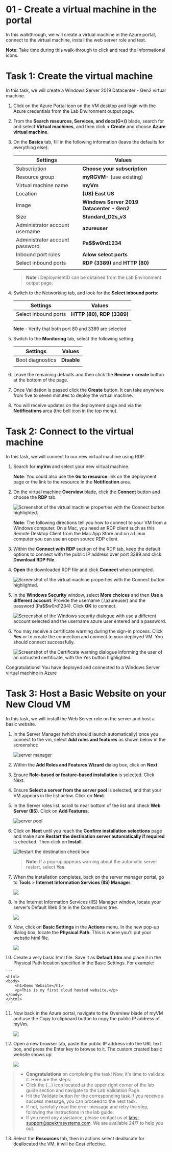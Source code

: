 # 01 - Create a virtual machine in the portal

In this walkthrough, we will create a virtual machine in the Azure portal, connect to the virtual machine, install the web server role and test. 

**Note**: Take time during this walk-through to click and read the Informational icons. 

# Task 1: Create the virtual machine

In this task, we will create a Windows Server 2019 Datacenter - Gen2 virtual machine. 

1. Click on the Azure Portal icon on the VM desktop and login with the Azure credentials from the Lab Environment output page.

2. From the **Search resources, Services, and docs(G+/)** blade, search for and select **Virtual machines**, and then click **+ Create** and choose **Azure virtual machine**.

3. On the **Basics** tab, fill in the following information (leave the defaults for everything else):

    | Settings | Values |
    |  -- | -- |
    | Subscription | **Choose your subscription**|
    | Resource group | **myRGVM-<inject key="DeploymentID" enableCopy="false"/>** (use existing) |
    | Virtual machine name | **myVm** |
    | Location | **(US) East US**|
    | Image | **Windows Server 2019 Datacenter - Gen2**|
    | Size | **Standard_D2s_v3**|
    | Administrator account username | **azureuser** |
    | Administrator account password | **Pa$$w0rd1234**|
    | Inbound port rules  | **Allow select ports**|
    | Select inbound ports | **RDP (3389)** and **HTTP (80)**|
    | | |

   > **Note** : DeploymentID can be obtained from the Lab Environment output page.

4. Switch to the Networking tab, and look for the **Select inbound ports**:

    | Settings | Values |
    | -- | -- |
    | Select inbound ports | **HTTP (80), RDP (3389)**|
    | | |

    **Note** - Verify that both port 80 and 3389 are selected

5. Switch to the **Monitoring** tab, select the following setting:

    | Settings | Values |
    | -- | -- |
    | Boot diagnostics | **Disable**|
    | | |

6. Leave the remaining defaults and then click the **Review + create** button at the bottom of the page.

7. Once Validation is passed click the **Create** button. It can take anywhere from five to seven minutes to deploy the virtual machine.

8. You will receive updates on the deployment page and via the **Notifications** area (the bell icon in the top menu).


# Task 2: Connect to the virtual machine

In this task, we will connect to our new virtual machine using RDP. 

1. Search for **myVm** and select your new virtual machine.

    **Note**: You could also use the **Go to resource** link on the deployment page or the link to the resource in the **Notification** area.

2. On the virtual machine **Overview** blade, click the **Connect** button and choose the **RDP** tab.

    ![Screenshot of the virtual machine properties with the Connect button highlighted.](../images/01-01.png)

    **Note**: The following directions tell you how to connect to your VM from a Windows computer. On a Mac, you need an RDP client such as this Remote Desktop Client from the Mac App Store and on a Linux computer you can use an open source RDP client.

3. Within the **Connect with RDP** section of the RDP tab, keep the default options to connect with the public IP address over port 3389 and click **Download RDP File**.

4. **Open** the downloaded RDP file and click **Connect** when prompted. 

    ![Screenshot of the virtual machine properties with the Connect button highlighted. ](../images/0102.png)

5. In the **Windows Security** window, select **More choices** and then **Use a different account**. Provide the username (.\azureuser) and the password (Pa$$w0rd1234). Click **OK** to connect.

    ![Screenshot of the Windows security dialogue with use a different account selected and the username azure user entered and a password.](../images/0103.png)

6. You may receive a certificate warning during the sign-in process. Click **Yes** or to create the connection and connect to your deployed VM. You should connect successfully.

    ![Screenshot of the Certificate warning dialogue informing the user of an untrusted certificate, with the Yes button highlighted. ](../images/0104.png)

Congratulations! You have deployed and connected to a Windows Server virtual machine in Azure

# Task 3: Host a Basic Website on your New Cloud VM

In this task, we will install the Web Server role on the server and host a basic website.

1. In the Server Manager (which should launch automatically) once you connect to the vm, select **Add roles and features** as shown below in the screenshot: 

    ![server manager](../images/az900-t3_s1.png)

2. Within the **Add Roles and Features Wizard** dialog box, click on **Next**.

3. Ensure **Role-based or feature-based installation** is selected. Click Next.

4. Ensure **Select a server from the server pool** is selected, and that your VM appears in the list below. Click on **Next**.

5. In the Server roles list, scroll to near bottom of the list and check **Web Server (IIS)**. Click on **Add Features**.

    ![server pool](../images/az900-t3_s5.png)

6. Click on **Next** until you reach the **Confirm installation selections** page and make sure **Restart the destination server automatically if required** is checked. Then click on **Install**.

    ![Restart the destination check box](../images/az900-t3_s7.png)

    >**Note**: If a pop-up appears warning about the automatic server restart, select **Yes**.

7. When the installation completes, back on the server manager portal, go to **Tools** > **Internet Information Services (IIS) Manager**.

    ![](../images/az900-t3_s9.png)

8. In the Internet Information Services (IIS) Manager window, locate your server’s Default Web Site in the Connections tree.

    ![](../images/az900-t3_s10.png)

9. Now, click on **Basic Settings** in the **Actions** menu. In the new pop-up dialog box, locate the **Physical Path**. This is where you'll put your website html file.

    ![](../images/az900-t3_s12.png)

10.  Create a very basic html file. Save it as **Default.htm** and place it in the Physical Path location specified in the Basic Settings. For example:

    ```
    <html>
    <body>
        <h1>Demo Website</h1>
        <p>This is my first cloud hosted website.</p>
    </body>
    </html>
    ```

11. Now back in the Azure portal, navigate to the Overview blade of myVM and use the Copy to clipboard button to copy the public IP address of myVm.

    ![](../images/az900-t3_vm_pip.png)

12. Open a new browser tab, paste the public IP address into the URL text box, and press the Enter key to browse to it. The custom created basic website shows up.

    ![](../images/az900-t3_last.png)

> - **Congratulations** on completing the task! Now, it's time to validate it. Here are the steps:
> - Click the (...) icon located at the upper right corner of the lab guide section and navigate to the Lab Validation Page.
> - Hit the Validate button for the corresponding task.If you receive a success message, you can proceed to the next task. 
> - If not, carefully read the error message and retry the step, following the instructions in the lab guide.
> - If you need any assistance, please contact us at labs-support@spektrasystems.com. We are available 24/7 to help you out.

13. Select the **Resources** tab, then in actions select deallocate for deallocated the VM, it will be Cost effective.
